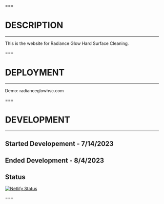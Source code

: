 ===

# DESCRIPTION

---

This is the website for Radiance Glow Hard Surface Cleaning.

===

# DEPLOYMENT

---

Demo: radianceglowhsc.com

===

# DEVELOPMENT

---

## Started Developement - 7/14/2023

## Ended Development - 8/4/2023

## Status

[![Netlify Status](https://api.netlify.com/api/v1/badges/9f7fa14d-dcd7-46a6-b2ac-17b61a7685b5/deploy-status)](https://app.netlify.com/sites/incandescent-panda-488129/deploys)

===
